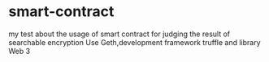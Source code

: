 # smart-contract
my test about the usage of smart contract for judging the result of searchable encryption
Use Geth,development framework truffle and library Web 3 
